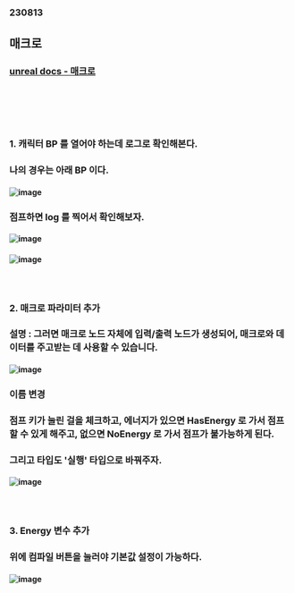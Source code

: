 ### 230813
## 매크로
### [unreal docs - 매크로](https://docs.unrealengine.com/5.2/ko/making-macros-in-unreal-engine/)
### <br/><br/><br/>

### 1. 캐릭터 BP 를 열어야 하는데 로그로 확인해본다.
### 나의 경우는 아래 BP 이다.
#### ![image](https://github.com/Shin-jongwhan/unreal_engine/assets/62974484/792c59b8-bf84-4a46-a43e-a6ea65cfd10e)
### 점프하면 log 를 찍어서 확인해보자.
#### ![image](https://github.com/Shin-jongwhan/unreal_engine/assets/62974484/cd1ce3e1-dff7-43a4-bebd-dc3049c6cd52)
#### ![image](https://github.com/Shin-jongwhan/unreal_engine/assets/62974484/16ab621b-71de-4ccc-bbdb-2bb3b4c3ec1c)
### <br/>

### 2. 매크로 파라미터 추가
### 설명 : 그러면 매크로 노드 자체에 입력/출력 노드가 생성되어, 매크로와 데이터를 주고받는 데 사용할 수 있습니다.
#### ![image](https://github.com/Shin-jongwhan/unreal_engine/assets/62974484/3430ad81-1ff7-4314-976f-7bf55251175f)
### 이름 변경
### 점프 키가 눌린 걸을 체크하고, 에너지가 있으면 HasEnergy 로 가서 점프할 수 있게 해주고, 없으면 NoEnergy 로 가서 점프가 불가능하게 된다.
### 그리고 타입도 '실행' 타입으로 바꿔주자.
#### ![image](https://github.com/Shin-jongwhan/unreal_engine/assets/62974484/e0d10396-b4ab-4843-b3be-dddc080c82e7)
### <br/>

### 3. Energy 변수 추가
### 위에 컴파일 버튼을 눌러야 기본값 설정이 가능하다.
#### ![image](https://github.com/Shin-jongwhan/unreal_engine/assets/62974484/2fe3e68d-71e1-4467-b130-366f31fdf1e9)

